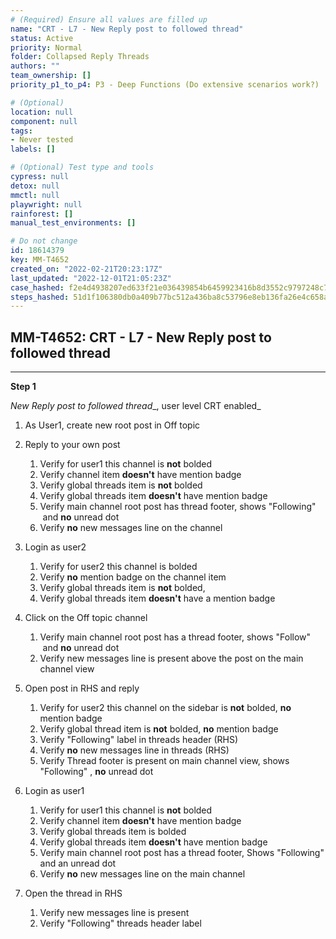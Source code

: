 ```yaml
---
# (Required) Ensure all values are filled up
name: "CRT - L7 - New Reply post to followed thread"
status: Active
priority: Normal
folder: Collapsed Reply Threads
authors: ""
team_ownership: []
priority_p1_to_p4: P3 - Deep Functions (Do extensive scenarios work?)

# (Optional)
location: null
component: null
tags: 
- Never tested
labels: []

# (Optional) Test type and tools
cypress: null
detox: null
mmctl: null
playwright: null
rainforest: []
manual_test_environments: []

# Do not change
id: 18614379
key: MM-T4652
created_on: "2022-02-21T20:23:17Z"
last_updated: "2022-12-01T21:05:23Z"
case_hashed: f2e4d4938207ed633f21e036439854b6459923416b8d3552c9797248c7c7ef055c48f19abd51242fc42246791da01401
steps_hashed: 51d1f106380db0a409b77bc512a436ba8c53796e8eb136fa26e4c658a63fcf1854097efc95856362aa51e13a2361508f
---
```


<!-- (Auto-generated) Based on frontmatter's "key" and "name" -->

## MM-T4652: CRT - L7 - New Reply post to followed thread

---

**Step 1**

_New Reply post to followed thread_\_, user level CRT enabled\_

1. As User1, create new root post in Off topic

2. Reply to your own post

   1. Verify for user1 this channel is **not** bolded
   2. Verify channel item **doesn't** have mention badge
   3. Verify global threads item is **not** bolded
   4. Verify global threads item **doesn't** have mention badge
   5. Verify main channel root post has thread footer, shows "Following"  and **no** unread dot
   6. Verify **no** new messages line on the channel

3. Login as user2

   1. Verify for user2 this channel is bolded
   2. Verify **no** mention badge on the channel item
   3. Verify global threads item is **not** bolded, 
   4. Verify global threads item **doesn't** have a mention badge

4. Click on the Off topic channel

   1. Verify main channel root post has a thread footer, shows "Follow"  and **no** unread dot 
   2. Verify new messages line is present above the post on the main channel view

5. Open post in RHS and reply 

   1. Verify for user2 this channel on the sidebar is **not** bolded, **no** mention badge
   2. Verify global thread item is **not** bolded, **no** mention badge
   3. Verify "Following" label in threads header (RHS)
   4. Verify **no** new messages line in threads (RHS)
   5. Verify Thread footer is present on main channel view, shows "Following" , **no** unread dot

6. Login as user1

   1. Verify for user1 this channel is **not** bolded
   2. Verify channel item **doesn't** have mention badge
   3. Verify global threads item is bolded
   4. Verify global threads item **doesn't** have mention badge
   5. Verify main channel root post has a thread footer, Shows "Following" and an unread dot
   6. Verify **no** new messages line on the main channel

7. Open the thread in RHS

   1. Verify new messages line is present
   2. Verify "Following" threads header label
